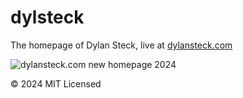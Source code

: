 # dylsteck

The homepage of Dylan Steck, live at [dylansteck.com](https://dylansteck.com)

![dylansteck.com new homepage 2024](https://i.imgur.com/rbmZhHa.png)

© 2024 MIT Licensed